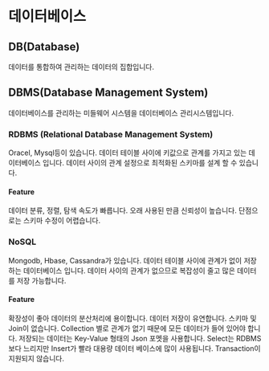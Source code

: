 # 데이터베이스

## DB(Database)
데이터를 통합하여 관리하는 데이터의 집합입니다.

## DBMS(Database Management System)
데이터베이스를 관리하는 미들웨어 시스템을 데이터베이스 관리시스템입니다. 

### RDBMS (Relational Database Management System) 
Oracel, Mysql등이 있습니다.
데이터 테이블 사이에 키값으로 관계를 가지고 있는 데이터베이스 입니다. 
데이터 사이의 관계 설정으로 최적화된 스키마를 설계 할 수 있습니다.

#### Feature
데이터 분류, 정렬, 탐색 속도가 빠릅니다.
오래 사용된 만큼 신뢰성이 높습니다.
단점으로는 스키마 수정이 어렵습니다. 

### NoSQL
Mongodb, Hbase, Cassandra가 있습니다.
데이터 테이블 사이에 관계가 없이 저장하는 데이터베이스 입니다.
데이터 사이의 관계가 없으므로 복잡성이 줄고 많은 데이터를 저장 가능합니다. 

#### Feature
확장성이 좋아 데이터의 분산처리에 용이합니다. 
데이터 저장이 유연합니다. 
스키마 및 Join이 없습니다. 
Collection 별로 관계가 없기 때문에 모든 데이터가 들어 있어야 합니다. 
저장되는 데이터는 Key-Value 형태의 Json 포멧을 사용합니다. 
Select는 RDBMS 보다 느리지만 Insert가 빨라 대용량 데이터 베이스에 많이 사용됩니다. 
Transaction이 지원되지 않습니다. 